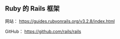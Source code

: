 ## Ruby 的 Rails 框架

网站： https://guides.rubyonrails.org/v3.2.8/index.html

GitHub： https://github.com/rails/rails